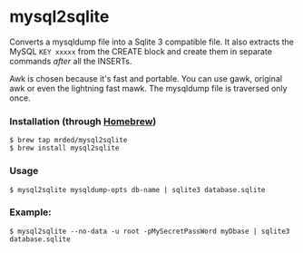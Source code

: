 mysql2sqlite
============

Converts a mysqldump file into a Sqlite 3 compatible file.
It also extracts the MySQL `KEY xxxxx` from the CREATE block and create them in separate commands _after_ all the INSERTs.

Awk is chosen because it's fast and portable. You can use gawk, original awk or even the lightning fast mawk.
The mysqldump file is traversed only once.

### Installation (through [Homebrew](http://mxcl.github.io/homebrew/))
    
    $ brew tap mrded/mysql2sqlite
    $ brew install mysql2sqlite

### Usage
    $ mysql2sqlite mysqldump-opts db-name | sqlite3 database.sqlite

### Example:
    $ mysql2sqlite --no-data -u root -pMySecretPassWord myDbase | sqlite3 database.sqlite
